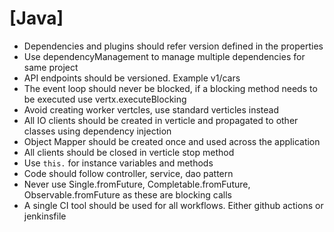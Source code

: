 # [Java]
- Dependencies and plugins should refer version defined in the properties
- Use dependencyManagement to manage multiple dependencies for same project
- API endpoints should be versioned. Example v1/cars
- The event loop should never be blocked, if a blocking method needs to be executed use vertx.executeBlocking
- Avoid creating worker vertcles, use standard verticles instead
- All IO clients should be created in verticle and propagated to other classes using dependency injection
- Object Mapper should be created once and used across the application
- All clients should be closed in verticle stop method
- Use `this.` for instance variables and methods
- Code should follow controller, service, dao pattern
- Never use Single.fromFuture, Completable.fromFuture, Observable.fromFuture as these are blocking calls
- A single CI tool should be used for all workflows. Either github actions or jenkinsfile
